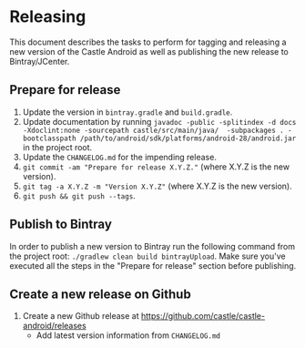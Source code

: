 # Releasing

This document describes the tasks to perform for tagging and releasing a new version of the Castle Android as well as publishing the new release to Bintray/JCenter.

## Prepare for release

 1. Update the version in `bintray.gradle` and `build.gradle`.
 2. Update documentation by running `javadoc -public -splitindex -d docs -Xdoclint:none -sourcepath castle/src/main/java/  -subpackages . -bootclasspath /path/to/android/sdk/platforms/android-28/android.jar` in the project root.
 3. Update the `CHANGELOG.md` for the impending release.
 4. `git commit -am "Prepare for release X.Y.Z."` (where X.Y.Z is the new version).
 5. `git tag -a X.Y.Z -m "Version X.Y.Z"` (where X.Y.Z is the new version).
 6. `git push && git push --tags`.
 
## Publish to Bintray

In order to publish a new version to Bintray run the following command from the project root: `./gradlew clean build bintrayUpload`. Make sure you've executed all the steps in the "Prepare for release" section before publishing.
 
## Create a new release on Github
1. Create a new Github release at https://github.com/castle/castle-android/releases
     * Add latest version information from `CHANGELOG.md`
